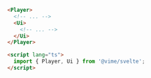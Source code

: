 ```html {3-5,9} title="example.svelte"
<Player>
  <!-- ... -->
  <Ui>
    <!-- ... -->
  </Ui>
</Player>

<script lang="ts">
  import { Player, Ui } from '@vime/svelte';
</script>
```
